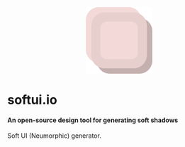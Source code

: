<p align="center"><img src="/version-2.0/public/logo.png" width="150"></p>

# softui.io
#### An open-source design tool for generating soft shadows

Soft UI (Neumorphic) generator.